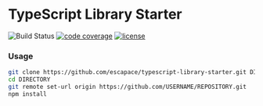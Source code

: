# TypeScript Library Starter

![Build Status](https://github.com/escapace/typescript-library-starter/workflows/Release/badge.svg)
[![code coverage](https://codecov.io/gh/escapace/typescript-library-starter/branch/trunk/graph/badge.svg)](https://codecov.io/gh/escapace/typescript-library-starter)
[![license](https://img.shields.io/badge/license-Mozilla%20Public%20License%20Version%202.0-blue.svg)]()

### Usage

```bash
git clone https://github.com/escapace/typescript-library-starter.git DIRECTORY
cd DIRECTORY
git remote set-url origin https://github.com/USERNAME/REPOSITORY.git
npm install
```
